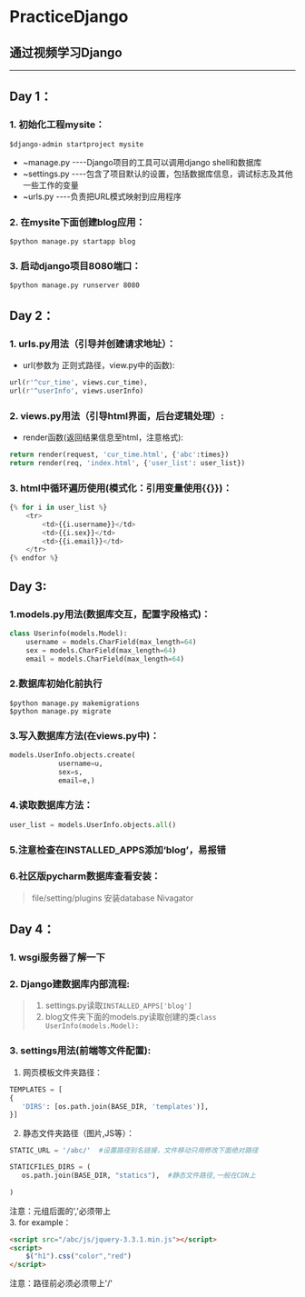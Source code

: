 # PracticeDjango
## 通过视频学习Django
---
Day 1：
---
### 1. 初始化工程mysite：
    $django-admin startproject mysite
* ~manage.py ----Django项目的工具可以调用django shell和数据库
* ~settings.py ----包含了项目默认的设置，包括数据库信息，调试标志及其他一些工作的变量
* ~urls.py ----负责把URL模式映射到应用程序
### 2. 在mysite下面创建blog应用：
    $python manage.py startapp blog
### 3. 启动django项目8080端口：
    $python manage.py runserver 8080


Day 2：
---
### 1. urls.py用法（引导并创建请求地址）：
* url(参数为 正则式路径，view.py中的函数):
```python
url(r'^cur_time', views.cur_time),  
url(r'^userInfo', views.userInfo)
```
### 2. views.py用法（引导html界面，后台逻辑处理）:
* render函数(返回结果信息至html，注意格式):
```python
return render(request, 'cur_time.html', {'abc':times})  
return render(req, 'index.html', {'user_list': user_list})
```
### 3. html中循环遍历使用(模式化：引用变量使用{{}})：
```python
{% for i in user_list %}
    <tr>
        <td>{{i.username}}</td>
        <td>{{i.sex}}</td>
        <td>{{i.email}}</td>
    </tr>
{% endfor %}
```


Day 3:
---
### 1.models.py用法(数据库交互，配置字段格式)：
```python
class Userinfo(models.Model):
    username = models.CharField(max_length=64)
    sex = models.CharField(max_length=64)
    email = models.CharField(max_length=64)
```
### 2.数据库初始化前执行
    $python manage.py makemigrations
    $python manage.py migrate
### 3.写入数据库方法(在views.py中)：
```python
models.UserInfo.objects.create(
            username=u,
            sex=s,
            email=e,)
```
### 4.读取数据库方法：
```python
user_list = models.UserInfo.objects.all()
```
### 5.注意检查在INSTALLED_APPS添加‘blog’，易报错
### 6.社区版pycharm数据库查看安装：
> file/setting/plugins  安装database Nivagator


Day 4：
---
### 1. wsgi服务器了解一下
### 2. Django建数据库内部流程:
> 1. settings.py读取`INSTALLED_APPS['blog']`
> 2. blog文件夹下面的models.py读取创建的类`class UserInfo(models.Model):`
### 3. settings用法(前端等文件配置):
1. 网页模板文件夹路径：
 ```python
TEMPLATES = [
{
    'DIRS': [os.path.join(BASE_DIR, 'templates')],
}]
```
2. 静态文件夹路径（图片,JS等）：
 ```python
STATIC_URL = '/abc/'  #设置路径别名链接，文件移动只用修改下面绝对路径

STATICFILES_DIRS = (
    os.path.join(BASE_DIR, "statics"),  #静态文件路径,一般在CDN上
     
)
```
注意：元组后面的','必须带上  
3. for example：
```html
<script src="/abc/js/jquery-3.3.1.min.js"></script>
<script>
    $("h1").css("color","red")
</script>
```
注意：路径前必须必须带上'/'